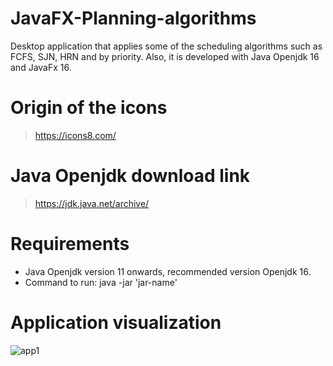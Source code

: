 # JavaFX-Planning-algorithms
Desktop application that applies some of the scheduling algorithms such as FCFS, SJN, HRN and by priority. Also, it is developed with Java Openjdk 16 and JavaFx 16.

# Origin of the icons
> https://icons8.com/

# Java Openjdk download link
> https://jdk.java.net/archive/

# Requirements
* Java Openjdk version 11 onwards, recommended version Openjdk 16.
* Command to run: java -jar 'jar-name'


# Application visualization
![app1](https://user-images.githubusercontent.com/47467105/144716183-77cdf6c9-f6dd-47ac-8b3c-d59343ae6cf9.png)
